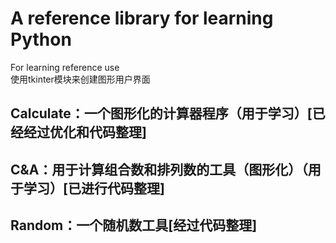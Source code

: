 # A reference library for learning Python
For learning reference use  
使用tkinter模块来创建图形用户界面  
## Calculate：一个图形化的计算器程序（用于学习）[已经经过优化和代码整理]  
## C&A：用于计算组合数和排列数的工具（图形化）（用于学习）[已进行代码整理]  
## Random：一个随机数工具[经过代码整理]  
